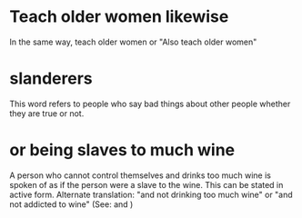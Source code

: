
# Teach older women likewise
In the same way, teach older women or "Also teach older women"

# slanderers
This word refers to people who say bad things about other people whether they are true or not.

# or being slaves to much wine
A person who cannot control themselves and drinks too much wine is spoken of as if the person were a slave to the wine. This can be stated in active form. Alternate translation: "and not drinking too much wine" or "and not addicted to wine" (See:  and )